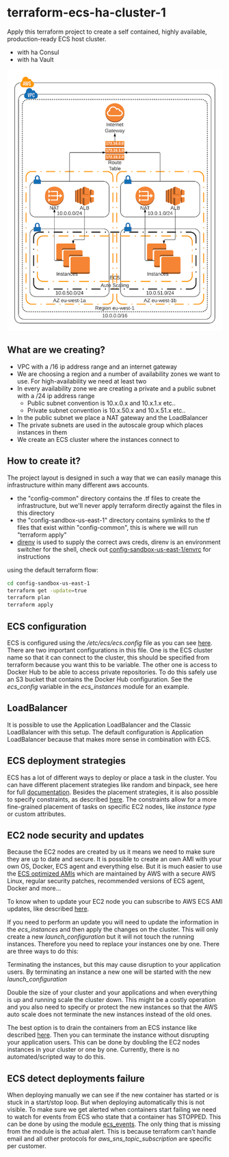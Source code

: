 # terraform-ecs-ha-cluster-1

Apply this terraform project to create a self contained, highly available, production-ready ECS host cluster.
- with ha Consul
- with ha Vault

![ECS infra](img/ecs-infra.png)

## What are we creating?

* VPC with a /16 ip address range and an internet gateway
* We are choosing a region and a number of availability zones we want to use. For high-availability we need at least two
* In every availability zone we are creating a private and a public subnet with a /24 ip address range
  * Public subnet convention is 10.x.0.x and 10.x.1.x etc..
  * Private subnet convention is 10.x.50.x and 10.x.51.x etc..
* In the public subnet we place a NAT gateway and the LoadBalancer
* The private subnets are used in the autoscale group which places instances in them
* We create an ECS cluster where the instances connect to

## How to create it?

The project layout is designed in such a way that we can easily manage this infrastructure within many different aws accounts.
- the "config-common" directory contains the .tf files to create the infrastructure, but we'll never apply terraform directly against the files in this directory
- the "config-sandbox-us-east-1" directory contains symlinks to the tf files that exist within "config-common", this is where we will run "terraform apply"
- [direnv](https://direnv.net/) is used to supply the correct aws creds, direnv is an environment switcher for the shell, check out [config-sandbox-us-east-1/envrc](config-sandbox-us-east-1/envrc) for instructions

using the default terraform flow:

```bash
cd config-sandbox-us-east-1
terraform get -update=true
terraform plan
terraform apply
```

## ECS configuration

ECS is configured using the */etc/ecs/ecs.config* file as you can see [here](http://docs.aws.amazon.com/AmazonECS/latest/developerguide/ecs-agent-config.html). There are two important configurations in this file. One is the ECS cluster name so that it can connect to the cluster, this should be specified from terraform because you want this to be variable. The other one is access to Docker Hub to be able to access private repositories. To do this safely use an S3 bucket that contains the Docker Hub configuration. See the *ecs_config* variable in the *ecs_instances* module for an example.

## LoadBalancer

It is possible to use the Application LoadBalancer and the Classic LoadBalancer with this setup. The default configuration is Application LoadBalancer because that makes more sense in combination with ECS.

## ECS deployment strategies

ECS has a lot of different ways to deploy or place a task in the cluster. You can have different placement strategies like random and binpack, see here for full [documentation](http://docs.aws.amazon.com/AmazonECS/latest/developerguide/task-placement-strategies.html). Besides the placement strategies, it is also possible to specify constraints, as described [here](http://docs.aws.amazon.com/AmazonECS/latest/developerguide/task-placement-constraints.html). The constraints allow for a more fine-grained placement of tasks on specific EC2 nodes, like *instance type* or custom attributes.

## EC2 node security and updates

Because the EC2 nodes are created by us it means we need to make sure they are up to date and secure. It is possible to create an own AMI with your own OS, Docker, ECS agent and everything else. But it is much easier to use the [ECS optimized AMIs](http://docs.aws.amazon.com/AmazonECS/latest/developerguide/ecs-optimized_AMI.html) which are maintained by AWS with a secure AWS Linux, regular security patches, recommended versions of ECS agent, Docker and more...

To know when to update your EC2 node you can subscribe to AWS ECS AMI updates, like described [here](http://docs.aws.amazon.com/AmazonECS/latest/developerguide/ECS-AMI-SubscribeTopic.html).

If you need to perform an update you will need to update the information in the *ecs_instances* and then apply the changes on the cluster. This will only create a new *launch_configuration* but it will not touch the running instances. Therefore you need to replace your instances one by one. There are three ways to do this:

Terminating the instances, but this may cause disruption to your application users. By terminating an instance a new one will be started with the new *launch_configuration*

Double the size of your cluster and your applications and when everything is up and running scale the cluster down. This might be a costly operation and you also need to specify or protect the new instances so that the AWS auto scale does not terminate the new instances instead of the old ones.

The best option is to drain the containers from an ECS instance like described [here](http://docs.aws.amazon.com/AmazonECS/latest/developerguide/container-instance-draining.html). Then you can terminate the instance without disrupting your application users. This can be done by doubling the EC2 nodes instances in your cluster or one by one. Currently, there is no automated/scripted way to do this.

## ECS detect deployments failure

When deploying manually we can see if the new container has started or is stuck in a start/stop loop. But when deploying automatically this is not visible. To make sure we get alerted when containers start failing we need to watch for events from ECS who state that a container has STOPPED. This can be done by using the module [ecs_events](modules/ecs_events/main.tf). The only thing that is missing from the module is the actual alert. This is because terraform can't handle email and all other protocols for *aws_sns_topic_subscription* are specific per customer.